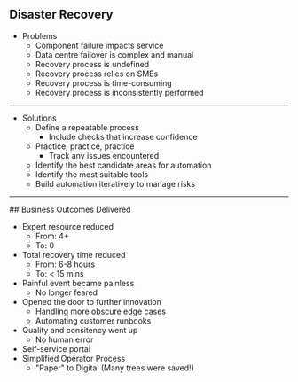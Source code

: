 ## Disaster Recovery

- Problems
  - Component failure impacts service
  - Data centre failover is complex and manual
  - Recovery process is undefined
  - Recovery process relies on SMEs
  - Recovery process is time-consuming
  - Recovery process is inconsistently performed

---

- Solutions
  - Define a repeatable process
    - Include checks that increase confidence
  - Practice, practice, practice
    - Track any issues encountered
  - Identify the best candidate areas for automation
  - Identify the most suitable tools
  - Build automation iteratively to manage risks

---

## Business Outcomes Delivered

- Expert resource reduced
  - From: 4+
  - To: 0
- Total recovery time reduced
  - From: 6-8 hours
  - To: < 15 mins
- Painful event became painless
  - No longer feared
- Opened the door to further innovation
  - Handling more obscure edge cases
  - Automating customer runbooks
- Quality and consitency went up
  - No human error
- Self-service portal
- Simplified Operator Process
  - "Paper" to Digital (Many trees were saved!)
